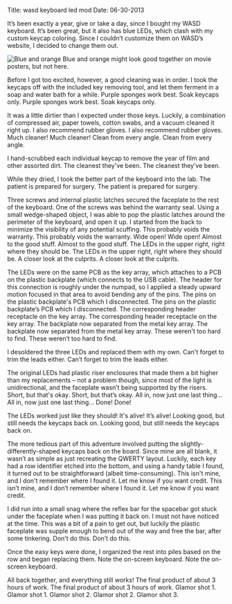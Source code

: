 Title: wasd keyboard led mod
Date: 06-30-2013

It’s been exactly a year, give or take a day, since I bought my WASD keyboard.
It’s been great, but it also has blue LEDs, which clash with my custom keycap
coloring. Since I couldn’t customize them on WASD’s website, I decided to change them out.

![Blue and orange](1.jpg) 
Blue and orange might look good
together on movie posters, but not here.

Before I got too excited, however, a good cleaning was in order. I took the
keycaps off with the included key removing tool, and let them ferment in a soap
and water bath for a while.  Purple sponges work best. Soak keycaps only.
Purple sponges work best. Soak keycaps only.

It was a little dirtier than I expected under those keys. Luckily, a
combination of compressed air, paper towels, cotton swabs, and a vacuum cleaned
it right up.  I also recommend rubber gloves.  I also recommend rubber gloves.
Much cleaner!  Much cleaner!  Clean from every angle.  Clean from every angle.

I hand-scrubbed each individual keycap to remove the year of film and other
assorted dirt.  The cleanest they've been.  The cleanest they’ve been.

While they dried, I took the better part of the keyboard into the lab.  The
patient is prepared for surgery.  The patient is prepared for surgery.

Three screws and internal plastic latches secured the faceplate to the rest of
the keyboard. One of the screws was behind the warranty seal. Using a small
wedge-shaped object, I was able to pop the plastic latches around the perimeter
of the keyboard, and open it up. I started from the back to minimize the
visibility of any potential scuffing.  This probably voids the warranty.  This
probably voids the warranty.  Wide open!  Wide open!  Almost to the good stuff.
Almost to the good stuff.  The LEDs in the upper right, right where they should
be.  The LEDs in the upper right, right where they should be.  A closer look at
the culprits.  A closer look at the culprits.

The LEDs were on the same PCB as the key array, which attaches to a PCB on the
plastic backplate (which connects to the USB cable). The header for this
connection is roughly under the numpad, so I applied a steady upward motion
focused in that area to avoid bending any of the pins.  The pins on the plastic
backplate's PCB which I disconnected.  The pins on the plastic backplate’s PCB
which I disconnected.  The corresponding header receptacle on the key array.
The corresponding header receptacle on the key array.  The backplate now
separated from the metal key array.  The backplate now separated from the metal
key array.  These weren't too hard to find.  These weren’t too hard to find.

I desoldered the three LEDs and replaced them with my own.  Can't forget to
trim the leads either.  Can’t forget to trim the leads either.

The original LEDs had plastic riser enclosures that made them a bit higher than
my replacements – not a problem though, since most of the light is
unidirectional, and the faceplate wasn’t being supported by the risers.  Short,
but that's okay.  Short, but that’s okay.  All in, now just one last thing...
All in, now just one last thing… Done!  Done!

The LEDs worked just like they should!  It's alive!  It’s alive!  Looking good,
but still needs the keycaps back on.  Looking good, but still needs the keycaps
back on.

The more tedious part of this adventure involved putting the
slightly-differently-shaped keycaps back on the board. Since mine are all
blank, it wasn’t as simple as just recreating the QWERTY layout. Luckily, each
key had a row identifier etched into the bottom, and using a handy table I
found, it turned out to be straightforward (albeit time-consuming).  This isn't
mine, and I don't remember where I found it. Let me know if you want credit.
This isn’t mine, and I don’t remember where I found it. Let me know if you want
credit.

I did run into a small snag where the reflex bar for the spacebar got stuck
under the faceplate when I was putting it back on. I must not have noticed at
the time. This was a bit of a pain to get out, but luckily the plastic
faceplate was supple enough to bend out of the way and free the bar, after some
tinkering.  Don't do this.  Don’t do this.

Once the easy keys were done, I organized the rest into piles based on the row
and began replacing them.  Note the on-screen keyboard.  Note the on-screen
keyboard.

All back together, and everything still works!  The final product of about 3
hours of work.  The final product of about 3 hours of work.  Glamor shot 1.
Glamor shot 1.  Glamor shot 2.  Glamor shot 2.  Glamor shot 3.
